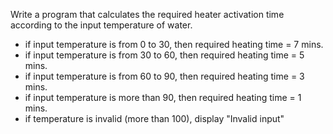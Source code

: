  Write a program that calculates the required heater activation time according to the input temperature of water. 
- if input temperature is from 0 to 30, then required heating time = 7 mins.
- if input temperature is from 30 to 60, then required heating time = 5 mins.
- if input temperature is from 60 to 90, then required heating time = 3 mins.
- if input temperature is more than 90, then required heating time = 1 mins.
- if temperature is invalid (more than 100), display "Invalid input"
